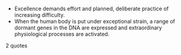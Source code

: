  - Excellence demands effort and planned, deliberate practice of increasing difficulty.
 - When the human body is put under exceptional strain, a range of dormant genes in the DNA are expressed and extraordinary physiological processes are activated.

2 quotes